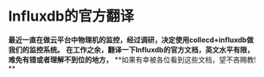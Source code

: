 # Influxdb的官方翻译

**最近一直在做云平台中物理机的监控，经过调研，决定使用collecd+influxdb做我们的监控系统。**
**在工作之余，翻译一下Influxdb的官方文档，英文水平有限，难免有错或者理解不到位的地方，**
**如果有幸被各位看到这些文档，望不吝赐教! **

